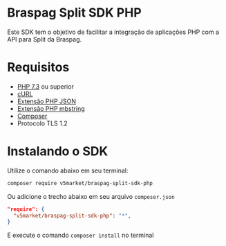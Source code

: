 # Braspag Split SDK PHP

Este SDK tem o objetivo de facilitar a integração de aplicações PHP com a API para Split da Braspag.

# Requisitos

  - [PHP 7.3](http://php.net/) ou superior
  - [cURL](https://curl.haxx.se/)
  - [Extensão PHP JSON](https://www.php.net/manual/en/ref.json.php)
  - [Extensão PHP mbstring](https://www.php.net/manual/en/mbstring.installation.php)
  - [Composer](https://getcomposer.org/)
  - Protocolo TLS 1.2

# Instalando o SDK

Utilize o comando abaixo em seu terminal:

```bash
composer require v5market/braspag-split-sdk-php
```

Ou adicione o trecho abaixo em seu arquivo `composer.json`

```json
"require": {
  "v5market/braspag-split-sdk-php": "*",
}
```

E execute o comando `composer install` no terminal
